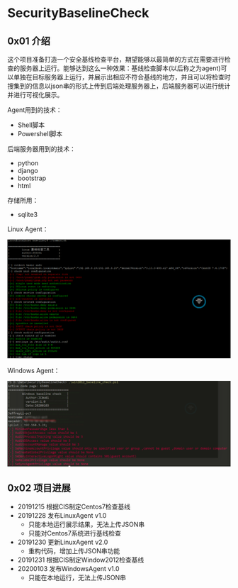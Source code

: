 # SecurityBaselineCheck

## 0x01 介绍

这个项目准备打造一个安全基线检查平台，期望能够以最简单的方式在需要进行检查的服务器上运行。能够达到这么一种效果：基线检查脚本(以后称之为agent)可以单独在目标服务器上运行，并展示出相应不符合基线的地方，并且可以将检查时搜集到的信息以json串的形式上传到后端处理服务器上，后端服务器可以进行统计并进行可视化展示。

Agent用到的技术：

- Shell脚本
- Powershell脚本

后端服务器用到的技术：

- python
- django
- bootstrap
- html

存储所用：

- sqlite3

Linux Agent：

![img](README/77766a601331a6c9ef597b778706fd9c.png-quanzi)

Windows Agent：

![1578038482637](README/1578038482637.png)

## 0x02 项目进展

- 20191215 根据CIS制定Centos7检查基线
- 20191228 发布LinuxAgent v1.0
  - 只能本地运行展示结果，无法上传JSON串
  - 只能对Centos7系统进行基线检查
- 20191230 更新LinuxAgent v2.0
  - 重构代码，增加上传JSON串功能
- 20191231 根据CIS制定Window2012检查基线
- 20200103 发布WindowsAgent v1.0
  - 只能在本地运行，无法上传JSON串
